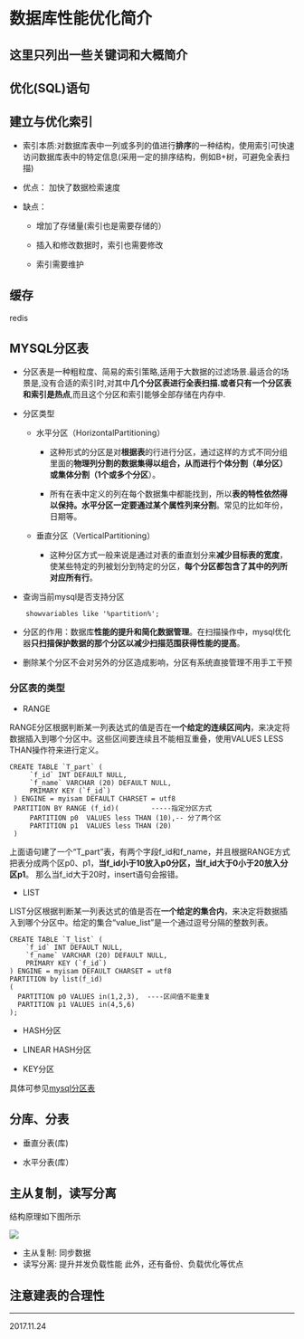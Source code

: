 # 数据库性能优化简介

这里只列出一些关键词和大概简介
------

## 优化(SQL)语句

## 建立与优化索引

* 索引本质:对数据库表中一列或多列的值进行**排序**的一种结构，使用索引可快速访问数据库表中的特定信息(采用一定的排序结构，例如B+树，可避免全表扫描)

* 优点： 加快了数据检索速度

* 缺点：
    * 增加了存储量(索引也是需要存储的）

    * 插入和修改数据时，索引也需要修改
    
    * 索引需要维护
    
## 缓存

redis

## MYSQL分区表

* 分区表是一种粗粒度、简易的索引策略,适用于大数据的过滤场景.最适合的场景是,没有合适的索引时,对其中**几个分区表进行全表扫描.或者只有一个分区表和索引是热点**,而且这个分区和索引能够全部存储在内存中.

* 分区类型

    * 水平分区（HorizontalPartitioning）
    
        * 这种形式的分区是对**根据表**的行进行分区，通过这样的方式不同分组里面的**物理列分割的数据集得以组合，从而进行个体分割（单分区）或集体分割（1个或多个分区**）。
    
        * 所有在表中定义的列在每个数据集中都能找到，所以**表的特性依然得以保持。水平分区一定要通过某个属性列来分割**。常见的比如年份，日期等。
 
    * 垂直分区（VerticalPartitioning）
        * 这种分区方式一般来说是通过对表的垂直划分来**减少目标表的宽度**，使某些特定的列被划分到特定的分区，**每个分区都包含了其中的列所对应所有行**。

* 查询当前mysql是否支持分区

```mysql
    showvariables like '%partition%';
```

* 分区的作用：数据库**性能的提升和简化数据管理**。在扫描操作中，mysql优化器**只扫描保护数据的那个分区以减少扫描范围获得性能的提高**。

* 删除某个分区不会对另外的分区造成影响，分区有系统直接管理不用手工干预


### 分区表的类型

* RANGE

RANGE分区根据判断某一列表达式的值是否在**一个给定的连续区间内**，来决定将数据插入到哪个分区中。这些区间要连续且不能相互重叠，使用VALUES LESS THAN操作符来进行定义。

```mysql
CREATE TABLE `T_part` (
     `f_id` INT DEFAULT NULL,
     `f_name` VARCHAR (20) DEFAULT NULL,
     PRIMARY KEY (`f_id`)
 ) ENGINE = myisam DEFAULT CHARSET = utf8 
 PARTITION BY RANGE (f_id)(        -----指定分区方式
     PARTITION p0  VALUES less THAN (10),-- 分了两个区
     PARTITION p1  VALUES less THAN (20)
 )
```

上面语句建了一个“T_part”表，有两个字段f_id和f_name，并且根据RANGE方式把表分成两个区p0、p1，**当f_id小于10放入p0分区，当f_id大于0小于20放入分区p1**。 那么当f_id大于20时，insert语句会报错。

* LIST

LIST分区根据判断某一列表达式的值是否在**一个给定的集合内**，来决定将数据插入到哪个分区中。给定的集合“value_list”是一个通过逗号分隔的整数列表。

```mysql
CREATE TABLE `T_list` (
    `f_id` INT DEFAULT NULL,
    `f_name` VARCHAR (20) DEFAULT NULL,
    PRIMARY KEY (`f_id`)
) ENGINE = myisam DEFAULT CHARSET = utf8 
PARTITION by list(f_id)
(
  PARTITION p0 VALUES in(1,2,3),  ----区间值不能重复
  PARTITION p1 VALUES in(4,5,6)
);
```

* HASH分区

* LINEAR HASH分区

* KEY分区

具体可参见[mysql分区表](http://cache.baiducontent.com/c?m=9f65cb4a8c8507ed19fa950d100b92235c4380146d8b804b2281d25f93130a1c187bb7fb707556598fd83e7a07af4d5beaf03c6537747af1c4969c0f80fbc42770c366772e0b873105a31cb8bd4232b025872ee3b81897ad803184d9a4&p=882a9546d69433b10aa8c7710f0d8a&newp=93759a45d5c30ef804abc7710f4d8b231610db2151d0d001298ffe0cc4241a1a1a3aecbf21291207d2c67e6703a4485deff73c79320634f1f689df08d2ecce7e60df7b72&user=baidu&fm=sc&query=mysql%B7%D6%C7%F8%B1%ED&qid=cbb429160000499f&p1=2)

## 分库、分表

* 垂直分表(库)

* 水平分表(库）

## 主从复制，读写分离

结构原理如下图所示

![](http://ouzh4pejg.bkt.clouddn.com/mysql-master-salve-proxy.jpg)


* 主从复制: 同步数据
* 读写分离: 提升并发负载性能
此外，还有备份、负载优化等优点

## 注意建表的合理性


---

2017.11.24

